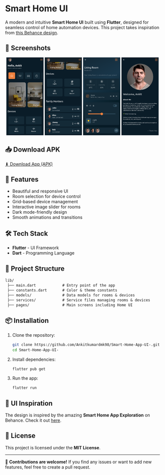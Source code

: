 # Smart Home UI

A modern and intuitive **Smart Home UI** built using **Flutter**, designed for seamless control of home automation devices. This project takes inspiration from [this Behance design](https://www.behance.net/gallery/85145183/Smart-Home-App-Exploration).


## 📸 Screenshots  

<p align="center">
  <img src="assets/Screenshots/1.png" width="24%">
  <img src="assets/Screenshots/2.png" width="24%">
  <img src="assets/Screenshots/3.png" width="24%">
  <img src="assets/Screenshots/4.png" width="24%">
</p>

## 📥 Download APK  
[⬇ Download App (APK)](https://github.com/Ankitkumardmk98/Smart-Home-App-UI-/releases/download/apk/app-release.apk)


## 🚀 Features

- Beautiful and responsive UI
- Room selection for device control
- Grid-based device management
- Interactive image slider for rooms
- Dark mode-friendly design
- Smooth animations and transitions

## 🛠 Tech Stack

- **Flutter** - UI Framework
- **Dart** - Programming Language

## 📂 Project Structure

```
lib/
 ├── main.dart            # Entry point of the app
 ├── constants.dart       # Color & theme constants
 ├── models/              # Data models for rooms & devices
 ├── services/            # Service files managing rooms & devices
 ├── pages/               # Main screens including Home UI
```

## 📦 Installation

1. Clone the repository:
   ```sh
   git clone https://github.com/Ankitkumardmk98/Smart-Home-App-UI-.git
   cd Smart-Home-App-UI-
   ```
2. Install dependencies:
   ```sh
   flutter pub get
   ```
3. Run the app:
   ```sh
   flutter run
   ```

## 🎨 UI Inspiration

The design is inspired by the amazing **Smart Home App Exploration** on Behance. Check it out [here](https://www.behance.net/gallery/85145183/Smart-Home-App-Exploration).


## 📜 License

This project is licensed under the **MIT License**.

---

🔧 **Contributions are welcome!** If you find any issues or want to add new features, feel free to create a pull request.

